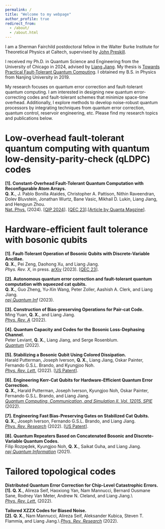 ```yaml
---
permalink: /
title: "Welcome to my webpage"
author_profile: true
redirect_from: 
  - /about/
  - /about.html
---
```


I am a Sherman Fairchild postdoctoral fellow in the Walter Burke Institute for Theoretical Physics at Caltech, supervised by [John Preskill](http://theory.caltech.edu/~preskill/).

I received my Ph.D. in Quantum Science and Engineering from the University of Chicago in 2024, advised by [Liang Jiang](https://pme.uchicago.edu/faculty/liang-jiang). My thesis is [Towards Practical Fault-Tolerant Quantum Computing](https://knowledge.uchicago.edu/record/12363?v=pdf). I obtained my B.S. in Physics from Nanjing University in 2019. 

My research focuses on quantum error correction and fault-tolerant quantum computing. I am interested in designing new quantum error-correcting codes and fault-tolerant schemes that minimize space-time overhead. Additionally, I explore methods to develop noise-robust quantum processors by integrating techniques from quantum error correction, quantum control, reservoir engineering, etc. Please find my research topics and publications below.

Low-overhead fault-tolerant quantum computing with quantum low-density-parity-check (qLDPC) codes
======

**[1]. Constant-Overhead Fault-Tolerant Quantum Computation with Reconfigurable Atom Arrays.**\
**Q. X.**, J. Pablo Bonilla Ataides, Christopher A. Pattison, Nithin Raveendran, Dolev Bluvstein, Jonathan Wurtz, Bane Vasic, Mikhail D. Lukin, Liang Jiang, and Hengyun Zhou.\
[Nat. Phys.](https://www.nature.com/articles/s41567-024-02479-z) (2024). \[[QIP 2024](https://www.youtube.com/watch?v=5tfj4ArAJa0)\]. \[[QEC 23](https://www.youtube.com/watch?v=rBuKW87xrag)\].\[[Article by Quanta Magzine](https://www.quantamagazine.org/new-codes-could-make-quantum-computing-10-times-more-efficient-20230825)\].


Hardware-efficient fault tolerance with bosonic qubits
======

**\[1\]. Fault-Tolerant Operation of Bosonic Qubits with Discrete-Variable Ancillae.**\
**Q. X.**, Pei Zeng, Daohong Xu, and Liang Jiang.\
*Phys. Rev. X*, in press. [arXiv](https://arxiv.org/abs/2310.20578) (2023). \[[QEC 23](https://www.youtube.com/watch?v=9ng8st0Yp_c)\].

**\[2\]. Autonomous quantum error correction and fault-tolerant quantum computation with squeezed cat
qubits.**\
**Q. X.**, Guo Zheng, Yu-Xin Wang, Peter Zoller, Aashish A. Clerk, and Liang Jiang.\
[*npj Quantum Inf*](https://www.nature.com/articles/s41534-023-00746-0#citeas) (2023). 


**\[3\]. Construction of Bias-preserving Operations for Pair-cat Code.**\
Ming Yuan, **Q. X.**, and Liang Jiang.\
[*Phys. Rev. A*](https://journals.aps.org/pra/abstract/10.1103/) (2022).


**\[4\]. Quantum Capacity and Codes for the Bosonic Loss-Dephasing Channel.**\
Peter Leviant, **Q. X.**, Liang Jiang, and Serge Rosenblum.\
[*Quantum*](https://quantum-journal.org/papers/q-2022-09-29-821/) (2022).


**\[5\]. Stabilizing a Bosonic Qubit Using Colored Dissipation.**\
Harald Putterman, Joseph Iverson, **Q. X.**, Liang Jiang, Oskar Painter, Fernando G.S.L. Brando, and Kyungjoo Noh.\
[*Phys. Rev. Lett.*](https://journals.aps.org/prl/abstract/10.1103/128.110502) (2022). \[[US Patent](https://patents.google.com/patent/US12001919B1/en)\].


**\[6\]. Engineering Kerr-Cat Qubits for Hardware-Efficient Quantum Error Correction.**\
**Q. X.**,  Harald Putterman, Joseph Iverson, Kyungjoo Noh, Oskar Painter, Fernando G.S.L. Brando, and Liang Jiang.\
[*Quantum Computing, Communication, and Simulation II. Vol. 12015. SPIE*](https://www.spiedigitallibrary.org/conference-proceedings-of-spie/12015/120150B/Engineering-Kerr-cat-qubits-for-hardware-efficient-quantum-error-correction/10.1117/12.2614832.short) (2022). 


**\[7\]. Engineering Fast Bias-Preserving Gates on Stabilized Cat Qubits.**\
**Q. X.**, Joseph Iverson, Fernando G.S.L. Brando, and Liang Jiang.\
[*Phys. Rev. Research*](https://journals.aps.org/prresearch/abstract/10.1103/.4.013082) (2022). \[[US Patent](https://patents.google.com/patent/US20240119337A1/en)\].


**\[8\]. Quantum Repeaters Based on Concatenated Bosonic and Discrete-Variable Quantum Codes.**\
Filip Rozpędek, Kyungjoo Noh, **Q. X.**, Saikat Guha, and Liang Jiang.\
[*npj Quantum Information*](https://www.nature.com/articles/s41534-021-00438-7) (2021).


Tailored topological codes
======

**Distributed Quantum Error Correction for Chip-Level Catastrophic Errors.**\
**\[1\]. Q. X.**, Alireza Seif, Haoxiong Yan, Nam Mannucci, Bernard Ousmane Sane, Rodney Van Meter, Andrew N. Cleland, and Liang Jiang.\  
[*Phys. Rev. Lett.*](https://journals.aps.org/prl/abstract/10.1103/PhysRevLett.129.240502) (2022).


**Tailored XZZX Codes for Biased Noise.**\
**\[2\]. Q. X.**, Nam Mannucci, Alireza Seif, Aleksander Kubica, Steven T. Flammia, and Liang Jiang.\ 
[*Phys. Rev. Research*](https://journals.aps.org/prresearch/abstract/10.1103/5.013035) (2022).









